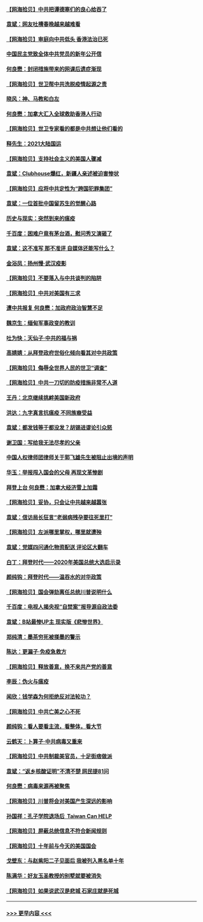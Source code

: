 #### [【网海拾贝】中共把谭德塞们的良心给吞了](../pages/nsc993/n12750636.md?t=02141201) 
#### [袁斌：网友吐槽春晚越来越难看](../pages/nsc993/n12750619.md?t=02141201) 
#### [【网海拾贝】审庭向中共低头 香港法治已死](../pages/nsc993/n12748910.md?t=02141201) 
#### [中国民主党致全体中共党员的新年公开信](../pages/nsc993/n12747581.md?t=02141201) 
#### [何良懋：封闭措施带来的网课后遗症渐现](../pages/nsc993/n12747478.md?t=02141201) 
#### [【网海拾贝】世卫帮中共洗脱疫情起源之责](../pages/nsc993/n12746838.md?t=02141201) 
#### [晓风：神、马教和白左](../pages/nsc993/n12746828.md?t=02141201) 
#### [何良懋：加拿大汇入全球救助香港人行动](../pages/nsc993/n12746719.md?t=02141201) 
#### [【网海拾贝】世卫专家看的都是中共想让他们看的](../pages/nsc993/n12744865.md?t=02141201) 
#### [释先生：2021大陆国运](../pages/nsc993/n12744813.md?t=02141201) 
#### [【网海拾贝】支持社会主义的美国人骤减](../pages/nsc993/n12742476.md?t=02141201) 
#### [袁斌：Clubhouse爆红，新疆人亲述被迫害惨状](../pages/nsc993/n12742407.md?t=02141201) 
#### [【网海拾贝】应将中共定性为“跨国犯罪集团”](../pages/nsc993/n12740430.md?t=02141201) 
#### [袁斌：一位首批中国留苏生的觉醒心路](../pages/nsc993/n12740396.md?t=02141201) 
#### [历史与现实：突然到来的瘟疫](../pages/nsc993/n12738507.md?t=02141201) 
#### [千百度：困难户竟有茅台酒，慰问秀又演砸了](../pages/nsc993/n12738362.md?t=02141201) 
#### [袁斌：这不准写 那不准评 自媒体还能写什么？](../pages/nsc993/n12737833.md?t=02141201) 
#### [金浴凤：扬州慢‧武汉疫影](../pages/nsc993/n12737248.md?t=02141201) 
#### [【网海拾贝】不要落入与中共谈判的陷阱](../pages/nsc993/n12735229.md?t=02141201) 
#### [【网海拾贝】中共对美国有三求](../pages/nsc993/n12735197.md?t=02141201) 
#### [遭中共报复 何良懋：加政府政治智慧不足](../pages/nsc993/n12734323.md?t=02141201) 
#### [魏京生：缅甸军事政变的教训](../pages/nsc993/n12732470.md?t=02141201) 
#### [吐为快：天仙子·中共的福与祸](../pages/nsc993/n12732165.md?t=02141201) 
#### [高婧婧：从拜登政府世俗化倾向看其对中共政策](../pages/nsc993/n12730028.md?t=02141201) 
#### [【网海拾贝】侮辱全世界人民的世卫“调查”](../pages/nsc993/n12727884.md?t=02141201) 
#### [【网海拾贝】中共一刀切的防疫措施非常不人道](../pages/nsc993/n12724879.md?t=02141201) 
#### [王丹：北京继续挑衅美国新政府](../pages/nsc993/n12722456.md?t=02141201) 
#### [洪达：九字真言抗瘟疫 不同族裔受益](../pages/nsc993/n12722448.md?t=02141201) 
#### [袁斌：都发钱等于都没发？胡锡进谬论引众怒](../pages/nsc993/n12722393.md?t=02141201) 
#### [谢卫国：写给我无法尽孝的父亲](../pages/nsc993/n12720325.md?t=02141201) 
#### [中国人权律师团律师关于郭飞雄先生被阻止出境的声明](../pages/nsc993/n12720203.md?t=02141201) 
#### [华玉：举报闯入国会的父母 再现文革惨剧](../pages/nsc993/n12719070.md?t=02141201) 
#### [拜登上台 何良懋：加拿大经济雪上加霜](../pages/nsc993/n12718943.md?t=02141201) 
#### [【网海拾贝】妥协，只会让中共越来越嚣张](../pages/nsc993/n12717392.md?t=02141201) 
#### [袁斌：信访局长狂言“老弱病残孕要往死里打”](../pages/nsc993/n12717343.md?t=02141201) 
#### [【网海拾贝】左派哪里掌权，哪里就遭殃](../pages/nsc993/n12715009.md?t=02141201) 
#### [袁斌：党媒四问通化物资配送 评论区大翻车](../pages/nsc993/n12714950.md?t=02141201) 
#### [白丁：拜登时代——2020年美国总统大选启示录](../pages/nsc993/n12714920.md?t=02141201) 
#### [颜纯钩：拜登时代——温吞水的对华政策](../pages/nsc993/n12713245.md?t=02141201) 
#### [【网海拾贝】国会弹劾离任总统川普说明什么](../pages/nsc993/n12712816.md?t=02141201) 
#### [千百度：电视人揭央视“自焚案”报导源自政法委](../pages/nsc993/n12709760.md?t=02141201) 
#### [袁斌：B站最惨UP主 现实版《悲惨世界》](../pages/nsc993/n12709686.md?t=02141201) 
#### [郑纯清：墨茶穷死被搽墨的警示](../pages/nsc993/n12709262.md?t=02141201) 
#### [陈达：更漏子·免疫急救方](../pages/nsc993/n12709244.md?t=02141201) 
#### [【网海拾贝】释放善意，换不来共产党的善意](../pages/nsc993/n12708361.md?t=02141201) 
#### [李辰：伪火与瘟疫](../pages/nsc993/n12707981.md?t=02141201) 
#### [闻欣：钱学森为何拒绝反对法轮功？](../pages/nsc993/n12707407.md?t=02141201) 
#### [【网海拾贝】中共亡美之心不死](../pages/nsc993/n12707621.md?t=02141201) 
#### [颜纯钩：看人要看主流，看整体，看大节](../pages/nsc993/n12707536.md?t=02141201) 
#### [云鹤天：卜算子‧中共病毒又重来](../pages/nsc993/n12707408.md?t=02141201) 
#### [【网海拾贝】中共制裁美官员，十足街痞做派](../pages/nsc993/n12705115.md?t=02141201) 
#### [袁斌：“返乡核酸证明”不清不楚 网民提81问](../pages/nsc993/n12704982.md?t=02141201) 
#### [何良懋：病毒来源再被聚焦](../pages/nsc993/n12704944.md?t=02141201) 
#### [【网海拾贝】川普将会对美国产生深远的影响](../pages/nsc993/n12703045.md?t=02141201) 
#### [孙国祥：孔子学院退场后  Taiwan Can HELP](../pages/nsc993/n12702430.md?t=02141201) 
#### [【网海拾贝】屏蔽总统信息不符合新闻规则](../pages/nsc993/n12699998.md?t=02141201) 
#### [【网海拾贝】十年前与今天的美国国会](../pages/nsc993/n12696993.md?t=02141201) 
#### [戈壁东：与赵紫阳二子见面后 我被列入黑名单十年](../pages/nsc993/n12696215.md?t=02141201) 
#### [陈满华：好友玉圣教授的别墅就要被消失](../pages/nsc993/n12695411.md?t=02141201) 
#### [【网海拾贝】如果说武汉是悲城 石家庄就是死城](../pages/nsc993/n12694589.md?t=02141201) 

----
#### [ >>> 更早内容 <<< ](../indexes/nsc993-earlier.md)
